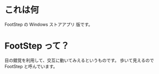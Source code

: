 # これは何

FootStep の Windows ストアアプリ 版です。

# FootStep って？

目の錯覚を利用して、交互に動いてみえるというものです。
歩いて見えるので FootStep と呼んでいます。
